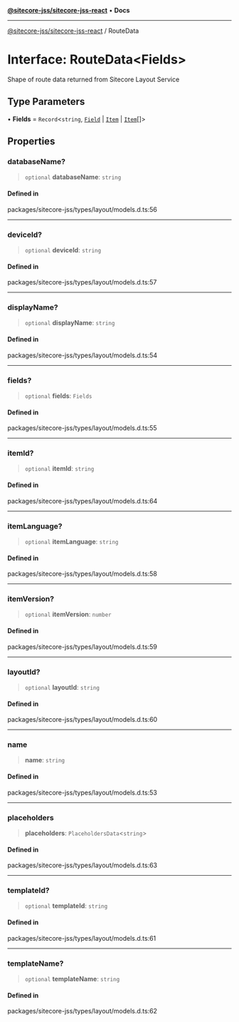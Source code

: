 [**@sitecore-jss/sitecore-jss-react**](../README.md) • **Docs**

***

[@sitecore-jss/sitecore-jss-react](../README.md) / RouteData

# Interface: RouteData\<Fields\>

Shape of route data returned from Sitecore Layout Service

## Type Parameters

• **Fields** = `Record`\<`string`, [`Field`](Field.md) \| [`Item`](Item.md) \| [`Item`](Item.md)[]\>

## Properties

### databaseName?

> `optional` **databaseName**: `string`

#### Defined in

packages/sitecore-jss/types/layout/models.d.ts:56

***

### deviceId?

> `optional` **deviceId**: `string`

#### Defined in

packages/sitecore-jss/types/layout/models.d.ts:57

***

### displayName?

> `optional` **displayName**: `string`

#### Defined in

packages/sitecore-jss/types/layout/models.d.ts:54

***

### fields?

> `optional` **fields**: `Fields`

#### Defined in

packages/sitecore-jss/types/layout/models.d.ts:55

***

### itemId?

> `optional` **itemId**: `string`

#### Defined in

packages/sitecore-jss/types/layout/models.d.ts:64

***

### itemLanguage?

> `optional` **itemLanguage**: `string`

#### Defined in

packages/sitecore-jss/types/layout/models.d.ts:58

***

### itemVersion?

> `optional` **itemVersion**: `number`

#### Defined in

packages/sitecore-jss/types/layout/models.d.ts:59

***

### layoutId?

> `optional` **layoutId**: `string`

#### Defined in

packages/sitecore-jss/types/layout/models.d.ts:60

***

### name

> **name**: `string`

#### Defined in

packages/sitecore-jss/types/layout/models.d.ts:53

***

### placeholders

> **placeholders**: `PlaceholdersData`\<`string`\>

#### Defined in

packages/sitecore-jss/types/layout/models.d.ts:63

***

### templateId?

> `optional` **templateId**: `string`

#### Defined in

packages/sitecore-jss/types/layout/models.d.ts:61

***

### templateName?

> `optional` **templateName**: `string`

#### Defined in

packages/sitecore-jss/types/layout/models.d.ts:62
